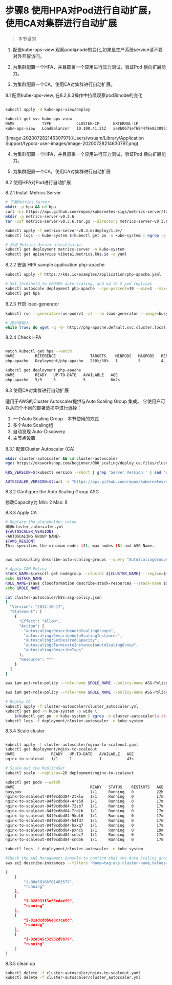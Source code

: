 # 步骤8 使用HPA对Pod进行自动扩展， 使用CA对集群进行自动扩展

> 本节目的
1. 配置kube-ops-view 观察pod与node的变化,如果是生产系统service请不要对外开放访问。

2. 为集群配置一个HPA，并且部署一个应用进行压力测试，验证Pod 横向扩展能力。

3. 为集群配置一个CA，使用CA对集群进行自动扩展。

   

8.1 配置kube-ops-view, 在8.2,8.3操作中持续观察pod和node的变化

   ```bash
   
   kubectl apply -d kube-ops-view/deploy
   
   kubectl get svc kube-ops-view 
   NAME            TYPE           CLUSTER-IP      EXTERNAL-IP                                                             PORT(S)        AGE
   kube-ops-view   LoadBalancer   10.100.41.212   ae8b0671ef684478e82309532558792d-75589102.us-east-1.elb.amazonaws.com   80:32354/TCP   13m
   ```

   ![image-20200728214630797](/Users/wsuam/Library/Application Support/typora-user-images/image-20200728214630797.png)

4. 为集群配置一个HPA，并且部署一个应用进行压力测试，验证Pod 横向扩展能力。

5. 为集群配置一个CA，使用CA对集群进行自动扩展

8.2 使用HPA对Pod进行自动扩展

8.2.1 Install Metrics Server

```bash
# 下载Metrics Server
mkdir -p hpa && cd hpa
curl -Ls https://api.github.com/repos/kubernetes-sigs/metrics-server/tarball/v0.3.6  -o metrics-server-v0.3.6.tar.gz
mkdir -p metrics-server-v0.3.6
tar -xzf metrics-server-v0.3.6.tar.gz --directory metrics-server-v0.3.6 --strip-components 1

kubectl apply -f metrics-server-v0.3.6/deploy/1.8+/
kubectl logs -n kube-system $(kubectl get po -n kube-system | egrep -o metrics-server[a-zA-Z0-9-]+)

# 验证 Metrics Server installation
kubectl get deployment metrics-server -n kube-system
kubectl get apiservice v1beta1.metrics.k8s.io -o yaml
```

8.2.2 安装 HPA sample application php-apache

```bash
kubectl apply -f https://k8s.io/examples/application/php-apache.yaml

# Set threshold to CPU30% auto-scaling, and up to 5 pod replicas
kubectl autoscale deployment php-apache --cpu-percent=30 --min=1 --max=5
kubectl get hpa
```

8.2.3 开启 load-generator

```bash
kubectl run --generator=run-pod/v1 -it --rm load-generator --image=busybox /bin/sh

# 提示框输入
while true; do wget -q -O- http://php-apache.default.svc.cluster.local; done
```

8.2.4 Check HPA

```bash

watch kubectl get hpa --watch
NAME         REFERENCE               TARGETS    MINPODS   MAXPODS   REPLICAS   AGE
php-apache   Deployment/php-apache   250%/30%   1         5         4          3m22s

kubectl get deployment php-apache
NAME         READY   UP-TO-DATE   AVAILABLE   AGE
php-apache   5/5     5            5           6m2s

```

8.3 使用CA对集群进行自动扩展

适用于AWS的Cluster Autoscaler提供与Auto Scaling Group 集成。 它使用户可以从四个不同的部署选项中进行选择：
1. 一个Auto Scaling Group - 本节使用的方式
2. 多个Auto Scaling组
3. 自动发现 Auto-Discovery
4. 主节点设置

8.3.1 配置Cluster Autoscaler (CA)

```bash
mkdir cluster-autoscaler && cd cluster-autoscaler
wget https://eksworkshop.com/beginner/080_scaling/deploy_ca.files/cluster_autoscaler.yml

K8S_VERSION=$(kubectl version --short | grep 'Server Version:' | sed 's/[^0-9.]*\([0-9.]*\).*/\1/' | cut -d. -f1,2)

AUTOSCALER_VERSION=$(curl -s "https://api.github.com/repos/kubernetes/autoscaler/releases" | grep '"tag_name":' | sed 's/.*-\([0-9][0-9\.]*\).*/\1/' | grep -m1 ${K8S_VERSION})
```

8.3.2 Configure the Auto Scaling Group ASG

修改Capacity为
Min: 2
Max: 8

8.3.3 Apply CA

```bash
# Replace the placeholder value
编辑cluster_autoscaler.yml
${AUTOSCALER_VERSION}
<AUTOSCALING GROUP NAME>
${AWS_REGION}
This specifies the minimum nodes (2), max nodes (8) and ASG Name.


aws autoscaling describe-auto-scaling-groups --query "AutoScalingGroups[0].AutoScalingGroupName" --output text

# Apply IAM Policy
STACK_NAME=$(eksctl get nodegroup --cluster ${CLUSTER_NAME} --region=${AWS_REGION} -o json | jq -r '.[].StackName')
echo $STACK_NAME
ROLE_NAME=$(aws cloudformation describe-stack-resources --stack-name $STACK_NAME --region=${AWS_DEFAULT_REGION} | jq -r '.StackResources[] | select(.ResourceType=="AWS::IAM::Role") | .PhysicalResourceId')
echo $ROLE_NAME

cat cluster-autoscaler/k8s-asg-policy.json
{
  "Version": "2012-10-17",
  "Statement": [
    {
      "Effect": "Allow",
      "Action": [
        "autoscaling:DescribeAutoScalingGroups",
        "autoscaling:DescribeAutoScalingInstances",
        "autoscaling:SetDesiredCapacity",
        "autoscaling:TerminateInstanceInAutoScalingGroup",
        "autoscaling:DescribeTags"
      ],
      "Resource": "*"
    }
  ]
}

aws iam put-role-policy --role-name $ROLE_NAME --policy-name ASG-Policy-For-Worker --policy-document file://./cluster-autoscaler/k8s-asg-policy.json --region ${AWS_DEFAULT_REGION}

aws iam get-role-policy --role-name $ROLE_NAME --policy-name ASG-Policy-For-Worker --region ${AWS_DEFAULT_REGION}

# Deploy CA
kubectl apply -f cluster-autoscaler/cluster_autoscaler.yml
kubectl get pod -n kube-system -o wide \
    $(kubectl get po -n kube-system | egrep -o cluster-autoscaler[a-zA-Z0-9-]+)
kubectl logs -f deployment/cluster-autoscaler -n kube-system


```

8.3.4 Scale cluster

```bash

kubectl apply -f cluster-autoscaler/nginx-to-scaleout.yaml
kubectl get deployment/nginx-to-scaleout
NAME                READY   UP-TO-DATE   AVAILABLE   AGE
nginx-to-scaleout   1/1     1            1           43s

# Scale out the ReplicaSet
kubectl scale --replicas=20 deployment/nginx-to-scaleout

kubectl get pods --watch
NAME                                 READY   STATUS    RESTARTS   AGE
busybox                              1/1     Running   0          22h
nginx-to-scaleout-84f9cdbd84-2tklw   1/1     Running   0          17m
nginx-to-scaleout-84f9cdbd84-4rs5d   1/1     Running   0          17m
nginx-to-scaleout-84f9cdbd84-72sb7   1/1     Running   0          17m
nginx-to-scaleout-84f9cdbd84-7rdjb   1/1     Running   0          17m
nginx-to-scaleout-84f9cdbd84-9kpt6   1/1     Running   0          17m
nginx-to-scaleout-84f9cdbd84-h4fd7   1/1     Running   0          17m
nginx-to-scaleout-84f9cdbd84-hxxq7   1/1     Running   0          17m
nginx-to-scaleout-84f9cdbd84-pxhc5   1/1     Running   0          19m
nginx-to-scaleout-84f9cdbd84-snbc7   1/1     Running   0          17m
nginx-to-scaleout-84f9cdbd84-snd56   1/1     Running   0          17m

kubectl logs -f deployment/cluster-autoscaler -n kube-system

#Check the AWS Management Console to confirm that the Auto Scaling groups are scaling up to meet demand. 
aws ec2 describe-instances --filters "Name=tag:eks:cluster-name,Values=${CLUSTER_NAME}" --query "Reservations[].Instances[].[InstanceId,State.Name]" --region ${AWS_REGION}

[
    [
        "i-00a58166f01483577",
        "running"
    ],
    [
        "i-028933f3a55edae59",
        "running"
    ],
    [
        "i-01adcd8b6e3c7ce8c",
        "running"
    ],
    [
        "i-02e545c32952d9879",
        "running"
    ]
]

```

8.3.5 clean up

```bash
kubectl delete -f cluster-autoscaler/nginx-to-scaleout.yaml
kubectl delete -f cluster-autoscaler/cluster_autoscaler.yml
```


